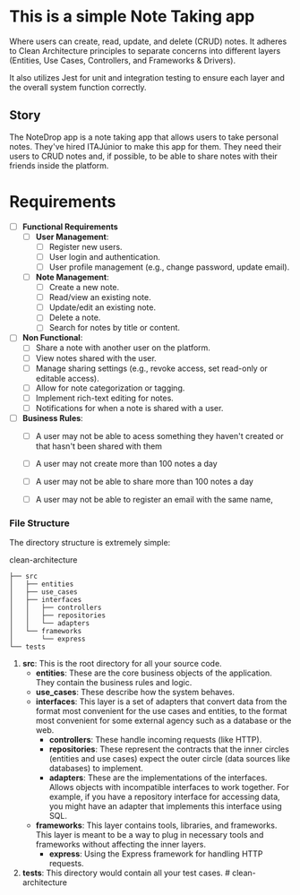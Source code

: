 # This is a simple Note Taking app

Where users can create, read, update, and delete (CRUD) notes. It adheres to Clean Architecture principles to separate concerns into different layers (Entities, Use Cases, Controllers, and Frameworks & Drivers).

It also utilizes Jest for unit and integration testing to ensure each layer and the overall system function correctly.

## Story
The NoteDrop app is a note taking app that allows users to take personal notes. They've hired ITAJúnior to make this app for them. They need their users to CRUD notes and, if possible, to be able to share notes with their friends inside the platform.

# Requirements

- [ ] **Functional Requirements**
    - [ ] **User Management**:
        - [ ] Register new users.
        - [ ] User login and authentication.
        - [ ] User profile management (e.g., change password, update email).

    - [ ] **Note Management**:
        - [ ] Create a new note.
        - [ ] Read/view an existing note.
        - [ ] Update/edit an existing note.
        - [ ] Delete a note.
        - [ ] Search for notes by title or content.
    
- [ ] **Non Functional**:
    - [ ] Share a note with another user on the platform.
    - [ ] View notes shared with the user.
    - [ ] Manage sharing settings (e.g., revoke access, set read-only or editable access).
    - [ ] Allow for note categorization or tagging.
    - [ ] Implement rich-text editing for notes.
    - [ ] Notifications for when a note is shared with a user.

- [ ] **Business Rules**:
    - [ ] A user may not be able to acess something they haven't created or that hasn't been shared with them
    - [ ] A user may not create more than 100 notes a day
    - [ ] A user may not be able to share more than 100 notes a day
    - [ ] A user may not be able to register an email with the same name,


### File Structure

The directory structure is extremely simple:

clean-architecture

```
├── src
│   ├── entities
│   ├── use_cases
│   ├── interfaces
│   │   ├── controllers
│   │   ├── repositories
│   │   └── adapters
│   └── frameworks
│       └── express
└── tests
```

1. **src**: This is the root directory for all your source code.
    - **entities**: These are the core business objects of the application. They contain the business rules and logic.
    - **use_cases**: These describe how the system behaves.
    - **interfaces**:  This layer is a set of adapters that convert data from the format most convenient for the use cases and entities, to the format most convenient for some external agency such as a database or the web.
        - **controllers**: These handle incoming requests (like HTTP).
        - **repositories**: These represent the contracts that the inner circles (entities and use cases) expect the outer circle (data sources like databases) to implement.
        - **adapters**: These are the implementations of the interfaces. Allows objects with incompatible interfaces to work together. For example, if you have a repository interface for accessing data, you might have an adapter that implements this interface using SQL.
    - **frameworks**: This layer contains tools, libraries, and frameworks. This layer is meant to be a way to plug in necessary tools and frameworks without affecting the inner layers.
        - **express**: Using the Express framework for handling HTTP requests.
2. **tests**: This directory would contain all your test cases.
#   c l e a n - a r c h i t e c t u r e  
 